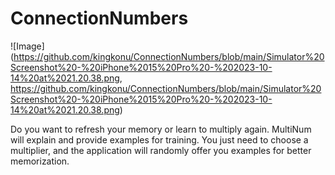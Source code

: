 # ConnectionNumbers
![Image](https://github.com/kingkonu/ConnectionNumbers/blob/main/Simulator%20Screenshot%20-%20iPhone%2015%20Pro%20-%202023-10-14%20at%2021.20.38.png, https://github.com/kingkonu/ConnectionNumbers/blob/main/Simulator%20Screenshot%20-%20iPhone%2015%20Pro%20-%202023-10-14%20at%2021.20.38.png)

Do you want to refresh your memory or learn to multiply again. MultiNum will explain and provide examples for training. You just need to choose a multiplier, and the application will randomly offer you examples for better memorization.
